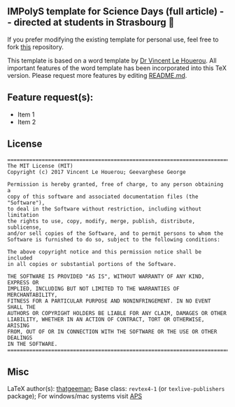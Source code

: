 ## IMPolyS template for Science Days (full article) -- directed at students in Strasbourg :metal:

If you prefer modifying the existing template for personal use, feel free to fork [this](https://github.com/thatgeeman/egg-impolys.git) repository.

This template is based on a word template by [Dr Vincent Le Houerou](https://www-ics.u-strasbg.fr/spip.php?article229). All important features of the word template has been incorporated into this TeX version. Please request more features by editing [README.md](https://github.com/thatgeeman/egg-impolys/blob/master/README.md).

## Feature request(s):
* Item 1
* Item 2

## License
```
===============================================================================
The MIT License (MIT)
Copyright (c) 2017 Vincent Le Houerou; Geevarghese George

Permission is hereby granted, free of charge, to any person obtaining a 
copy of this software and associated documentation files (the "Software"), 
to deal in the Software without restriction, including without limitation 
the rights to use, copy, modify, merge, publish, distribute, sublicense, 
and/or sell copies of the Software, and to permit persons to whom the 
Software is furnished to do so, subject to the following conditions:

The above copyright notice and this permission notice shall be included 
in all copies or substantial portions of the Software.

THE SOFTWARE IS PROVIDED "AS IS", WITHOUT WARRANTY OF ANY KIND, EXPRESS OR 
IMPLIED, INCLUDING BUT NOT LIMITED TO THE WARRANTIES OF MERCHANTABILITY, 
FITNESS FOR A PARTICULAR PURPOSE AND NONINFRINGEMENT. IN NO EVENT SHALL THE 
AUTHORS OR COPYRIGHT HOLDERS BE LIABLE FOR ANY CLAIM, DAMAGES OR OTHER 
LIABILITY, WHETHER IN AN ACTION OF CONTRACT, TORT OR OTHERWISE, ARISING 
FROM, OUT OF OR IN CONNECTION WITH THE SOFTWARE OR THE USE OR OTHER DEALINGS 
IN THE SOFTWARE.
===============================================================================
```
## Misc
LaTeX author(s): [thatgeeman](https://github.com/thatgeeman); Base class: `revtex4-1` (or `texlive-publishers` package); For windows/mac systems visit [APS](https://journals.aps.org/revtex)
